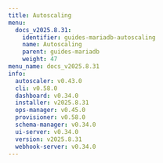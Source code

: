 ```yaml
---
title: Autoscaling
menu:
  docs_v2025.8.31:
    identifier: guides-mariadb-autoscaling
    name: Autoscaling
    parent: guides-mariadb
    weight: 47
menu_name: docs_v2025.8.31
info:
  autoscaler: v0.43.0
  cli: v0.58.0
  dashboard: v0.34.0
  installer: v2025.8.31
  ops-manager: v0.45.0
  provisioner: v0.58.0
  schema-manager: v0.34.0
  ui-server: v0.34.0
  version: v2025.8.31
  webhook-server: v0.34.0
---
```


